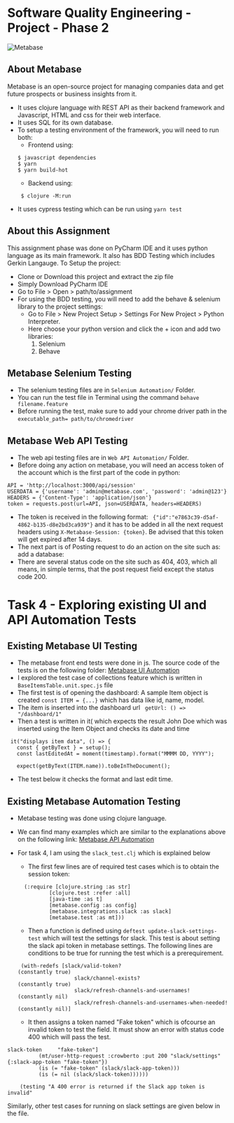 # Software Quality Engineering - Project - Phase 2
![Metabase](https://i.ibb.co/g98Tdbw/metabase.png)
 ## About Metabase
 Metabase is an open-source project for managing companies data and get future prospects or business insights from it.
 - It uses clojure language with REST API as their backend framework and Javascript, HTML and css for their web interface.
 - It uses SQL for its own database.
 - To setup a testing environment of the framework, you will need to run both:
   - Frontend using: 
    ```
    $ javascript dependencies
    $ yarn
    $ yarn build-hot
    ```
   - Backend using:
   ```
    $ clojure -M:run
   ```          
 - It uses cypress testing which can be run using `yarn test`

## About this Assignment
This assignment phase was done on PyCharm IDE and it uses python language as its main framework. It also has BDD Testing which includes Gerkin Langauge.
 To Setup the project:
 - Clone or Download this project and extract the zip file
 - Simply Download PyCharm IDE
 - Go to File > Open > path/to/assignment
  - For using the BDD testing, you will need to add the behave & selenium library to the project settings:
    - Go to File > New Project Setup > Settings For New Project > Python Interpreter.
    - Here choose your python version and click the + icon and add two libraries: 
      1. Selenium
      2. Behave

## Metabase Selenium Testing
- The selenium testing files are in `Selenium Automation/` Folder.
- You can run the test file in Terminal using the command `behave filename.feature`
- Before running the test, make sure to add your chrome driver path in the `executable_path= path/to/chromedriver`

## Metabase Web API Testing
- The web api testing files are in `Web API Automation/` Folder.
- Before doing any action on metabase, you will need an access token of the account which is the first part of the code in python:
```
API = 'http://localhost:3000/api/session'
USERDATA = {'username': 'admin@metabase.com', 'password': 'admin@123'}
HEADERS = {'Content-Type': 'application/json'}
token = requests.post(url=API, json=USERDATA, headers=HEADERS)
```
- The token is received in the following format: ` {"id":"e7863c39-d5af-4862-b135-d8e2bd3ca939"}` and it has to be added in all the next request headers using `X-Metabase-Session: {token}`. Be advised that this token will get expired after 14 days.
- The next part is of Posting request to do an action on the site such as: add a database:
- There are several status code on the site such as 404, 403, which all means, in simple terms, that the post request field except the status code 200.
# Task 4 - Exploring existing UI and API Automation Tests
## Existing Metabase UI Testing
- The metabase front end tests were done in js. The source code of the tests is on the following folder: [Metabase UI Automation](https://github.com/metabase/metabase/blob/master/frontend/test/metabase)
- I explored the test case of collections feature which is written in `BaseItemsTable.unit.spec.js` file
- The first test is of opening the dashboard: A sample Item object is created `const ITEM = {...}` which has data like id, name, model.
- The item is inserted into the dashboard url ` getUrl: () => "/dashboard/1"`
- Then a test is written in it( which expects the result John Doe which was inserted using the Item Object and checks its date and time
 ```
  it("displays item data", () => {
    const { getByText } = setup();
    const lastEditedAt = moment(timestamp).format("MMMM DD, YYYY");

    expect(getByText(ITEM.name)).toBeInTheDocument();
 ```
 - The test below it checks the format and last edit time.

## Existing Metabase Automation Testing
- Metabase testing was done using clojure language. 
- We can find many examples which are similar to the explanations above on the following link: [Metabase API Automation](https://github.com/metabase/metabase/blob/master/test/metabase/api)
- For task 4, I am using the `slack_test.clj` which is explained below
  - The first few lines are of required test cases which is to obtain the session token:
  ```
    (:require [clojure.string :as str]
            [clojure.test :refer :all]
            [java-time :as t]
            [metabase.config :as config]
            [metabase.integrations.slack :as slack]
            [metabase.test :as mt]))
  ```
  
  - Then a function is defined using `deftest update-slack-settings-test` which will test the settings for slack. This test is about setting the slack api token in metabase settings. The following lines are conditions to be true for running the test which is a prerequirement.
  ```
   (with-redefs [slack/valid-token?                                (constantly true)
                    slack/channel-exists?                             (constantly true)
                    slack/refresh-channels-and-usernames!             (constantly nil)
                    slack/refresh-channels-and-usernames-when-needed! (constantly nil)]
  ```
  - It then assigns a token named "Fake token" which is ofcourse an invalid token to test the field. It must show an error with status code 400 which will pass the test.
```
slack-token     "fake-token"]
          (mt/user-http-request :crowberto :put 200 "slack/settings" {:slack-app-token "fake-token"})
          (is (= "fake-token" (slack/slack-app-token)))
          (is (= nil (slack/slack-token))))))

    (testing "A 400 error is returned if the Slack app token is invalid"
```
Similarly, other test cases for running on slack settings are given below in the file.
